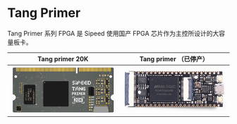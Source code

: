 # Tang Primer

Tang Primer 系列 FPGA 是 Sipeed 使用国产 FPGA 芯片作为主控所设计的大容量板卡。

<table>
    <thead>
        <tr>
            <th>Tang primer 20K</th>
            <th>Tang primer （已停产）</th>
        </tr>
    </thead>
        <tr>
            <td><a href="./../tang-primer-20k/primer-20k.html"><img src="./../tang-primer-20k/assets/primer_20k.png" width=320></a></td>
            <td><a href="./Tang-primer.html"><img src="./../../../assets/Tang/permier/Tang_permier.jpg" width=320></a></td>
        </tr>
</table>